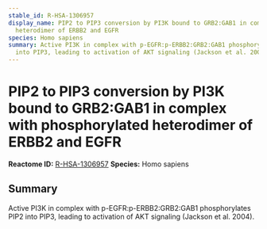 ```yaml
---
stable_id: R-HSA-1306957
display_name: PIP2 to PIP3 conversion by PI3K bound to GRB2:GAB1 in complex with phosphorylated
  heterodimer of ERBB2 and EGFR
species: Homo sapiens
summary: Active PI3K in complex with p-EGFR:p-ERBB2:GRB2:GAB1 phosphorylates PIP2
  into PIP3, leading to activation of AKT signaling (Jackson et al. 2004).
---
```


# PIP2 to PIP3 conversion by PI3K bound to GRB2:GAB1 in complex with phosphorylated heterodimer of ERBB2 and EGFR
**Reactome ID:** [R-HSA-1306957](https://reactome.org/content/detail/R-HSA-1306957)
**Species:** Homo sapiens

## Summary

Active PI3K in complex with p-EGFR:p-ERBB2:GRB2:GAB1 phosphorylates PIP2 into PIP3, leading to activation of AKT signaling (Jackson et al. 2004).
